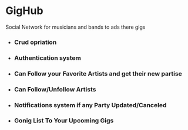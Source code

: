 # GigHub
Social Network for musicians and bands to ads there gigs
   <ul>
        <li>
            <h3>Crud opriation</h3>
        </li>
        <li>
            <h3>Authentication system</h3>
        </li>
        <li>
            <h3>Can Follow your Favorite Artists and get their new partise</h3>
        </li>
        <li>
            <h3>Can Follow/Unfollow Artists</h3>
        </li>
        <li>
            <h3>Notifications system if any Party Updated/Canceled </h3>
        </li>
        <li>
            <h3>Gonig List To Your Upcoming Gigs</h3>
        </li>
    </ul>
